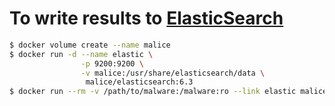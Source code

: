 To write results to [ElasticSearch](https://www.elastic.co/products/elasticsearch)
==================================================================================

```bash
$ docker volume create --name malice
$ docker run -d --name elastic \
                -p 9200:9200 \
                -v malice:/usr/share/elasticsearch/data \
                 malice/elasticsearch:6.3
$ docker run --rm -v /path/to/malware:/malware:ro --link elastic malice/exe -t PEFILE
```

